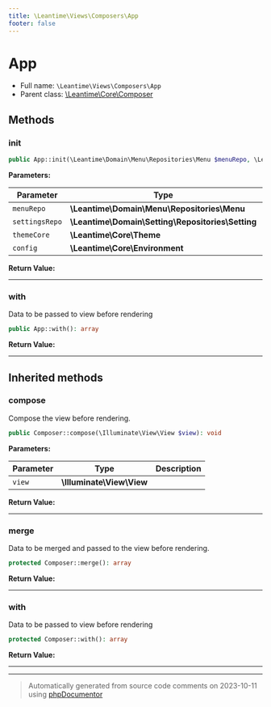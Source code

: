 ```yaml
---
title: \Leantime\Views\Composers\App
footer: false
---
```


# App





* Full name: `\Leantime\Views\Composers\App`
* Parent class: [\Leantime\Core\Composer](../../Core/Composer.md)



## Methods

### init



```php
public App::init(\Leantime\Domain\Menu\Repositories\Menu $menuRepo, \Leantime\Domain\Setting\Repositories\Setting $settingsRepo, \Leantime\Core\Theme $themeCore, \Leantime\Core\Environment $config): void
```








**Parameters:**

| Parameter | Type | Description |
|-----------|------|-------------|
| `menuRepo` | **\Leantime\Domain\Menu\Repositories\Menu** |  |
| `settingsRepo` | **\Leantime\Domain\Setting\Repositories\Setting** |  |
| `themeCore` | **\Leantime\Core\Theme** |  |
| `config` | **\Leantime\Core\Environment** |  |


**Return Value:**





---
### with

Data to be passed to view before rendering

```php
public App::with(): array
```









**Return Value:**





---


## Inherited methods

### compose

Compose the view before rendering.

```php
public Composer::compose(\Illuminate\View\View $view): void
```








**Parameters:**

| Parameter | Type | Description |
|-----------|------|-------------|
| `view` | **\Illuminate\View\View** |  |


**Return Value:**





---
### merge

Data to be merged and passed to the view before rendering.

```php
protected Composer::merge(): array
```









**Return Value:**





---
### with

Data to be passed to view before rendering

```php
protected Composer::with(): array
```









**Return Value:**





---


---
> Automatically generated from source code comments on 2023-10-11 using [phpDocumentor](http://www.phpdoc.org/)
